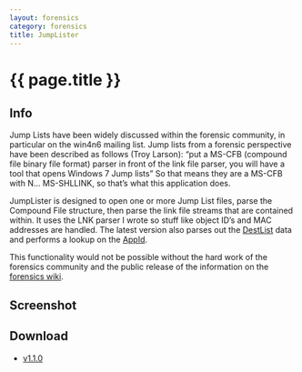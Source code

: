 ```yaml
---
layout: forensics
category: forensics
title: JumpLister
---
```


# {{ page.title }} #

## Info ##

Jump Lists have been widely discussed within the forensic community, in particular on the win4n6 mailing list. Jump lists from a forensic perspective have been described as follows (Troy Larson): “put a MS-CFB (compound file binary file format) parser in front of the link file parser, you will have a tool that opens Windows 7 Jump lists” So that means they are a MS-CFB with N... MS-SHLLINK, so that’s what this application does. 

JumpLister is designed to open one or more Jump List files, parse the Compound File structure, then parse the link file streams that are contained within. It uses the LNK parser I wrote so stuff like object ID’s and MAC addresses are handled. The latest version also parses out the [DestList](http://www.forensicswiki.org/wiki/Jump_Lists) data and performs a lookup on the [AppId](http://www.forensicswiki.org/wiki/List_of_Jump_List_IDs). 

This functionality would not be possible without the hard work of the forensics community and the public release of the information on the [forensics wiki](http://www.forensicswiki.org/wiki/Jump_Lists). 

## Screenshot ##

## Download ##

- [v1.1.0](/downloads/JumpLister.v.1.1.0.zip)